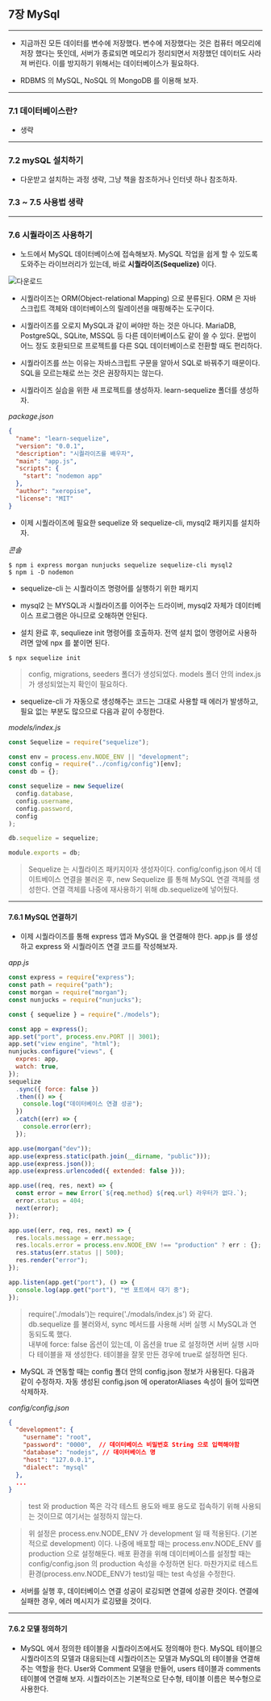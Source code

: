 ## 7장 MySql

***

- 지금까진 모든 데이터를 변수에 저장했다. 변수에 저장했다는 것은 컴퓨터 메모리에 저장 했다는 뜻인데, 서버가 종료되면 메모리가 정리되면서 저장했던 데이터도 사라져 버린다. 이를 방지하기 위해서는 데이터베이스가 필요하다.

- RDBMS 의 MySQL, NoSQL 의 MongoDB 를 이용해 보자.

***

### 7.1 데이터베이스란?

- 생략

***

### 7.2 mySQL 설치하기

- 다운받고 설치하는 과정 생략, 그냥 책을 참조하거나 인터넷 하나 참조하자.

### 7.3 ~ 7.5 사용법 생략

***

### 7.6 시퀄라이즈 사용하기

- 노드에서 MySQL 데이터베이스에 접속해보자. MySQL 작업을 쉽게 할 수 있도록 도와주는 라이브러리가 있는데, 바로 __시퀄라이즈(Sequelize)__ 이다.

![다운로드](https://user-images.githubusercontent.com/50399804/110250923-5831b380-7fc1-11eb-9b55-26c64b762119.png)

- 시퀄라이즈는 ORM(Object-relational Mapping) 으로 분류된다. ORM 은 자바스크립트 객체와 데이터베이스의 릴레이션을 매핑해주는 도구이다.

- 시퀄라이즈를 오로지 MySQL과 같이 써야만 하는 것은 아니다. MariaDB, PostgreSQL, SQLite, MSSQL 등 다른 데이터베이스도 같이 쓸 수 있다. 문법이 어느 정도 호환되므로 프로젝트를 다른 SQL 데이터베이스로 전환할 때도 편리하다.

- 시퀄라이즈를 쓰는 이유는 자바스크립트 구문을 알아서 SQL로 바꿔주기 때문이다. SQL을 모르는채로 쓰는 것은 권장하지는 않는다.

- 시퀄라이즈 실습을 위한 새 프로젝트를 생성하자. learn-sequelize 폴더를 생성하자.

_package.json_
```json
{
  "name": "learn-sequelize",
  "version": "0.0.1",
  "description": "시퀄라이즈를 배우자",
  "main": "app.js",
  "scripts": {
    "start": "nodemon app"
  },
  "author": "xeropise",
  "license": "MIT"
}
```

- 이제 시퀄라이즈에 필요한 sequelize 와 sequelize-cli, mysql2 패키지를 설치하자.

_콘솔_
```
$ npm i express morgan nunjucks sequelize sequelize-cli mysql2
$ npm i -D nodemon
```

- sequelize-cli 는 시퀄라이즈 명령어를 실행하기 위한 패키지

- mysql2 는 MYSQL과 시퀄라이즈를 이어주는 드라이버, mysql2 자체가 데이터베이스 프로그램은 아니므로 오해하면 안된다.

- 설치 완료 후, sequlieze init 명령어를 호출하자. 전역 설치 없이 명령어로 사용하려면 앞에 npx 를 붙이면 된다.

```
$ npx sequelize init
```
> config, migrations, seeders 폴더가 생성되었다. models 폴더 안의 index.js 가 생성되었는지 확인이 필요하다.

- sequelize-cli 가 자동으로 생성해주는 코드는 그대로 사용할 때 에러가 발생하고, 필요 없는 부분도 많으므로 다음과 같이 수정한다.

_models/index.js_
```javascript
const Sequelize = require("sequelize");

const env = process.env.NODE_ENV || "development";
const config = require("../config/config")[env];
const db = {};

const sequelize = new Sequelize(
  config.database,
  config.username,
  config.password,
  config
);

db.sequelize = sequelize;

module.exports = db;
```
> Sequelize 는 시퀄라이즈 패키지이자 생성자이다. config/config.json 에서 데이트베이스 연결을 불러온 후, new Sequelize 를 통해 MySQL 연결 객체를 생성한다. 연결 객체를 나중에 재사용하기 위해 db.sequelize에 넣어뒀다.

***

#### 7.6.1 MySQL 연결하기

- 이제 시퀄라이즈를 통해 express 앱과 MySQL 을 연결해야 한다. app.js 를 생성하고 express 와 시퀄라이즈 연결 코드를 작성해보자.

_app.js_

```javascript
const express = require("express");
const path = require("path");
const morgan = require("morgan");
const nunjucks = require("nunjucks");

const { sequelize } = require("./models");

const app = express();
app.set("port", process.env.PORT || 3001);
app.set("view engine", "html");
nunjucks.configure("views", {
  expres: app,
  watch: true,
});
sequelize
  .sync({ force: false })
  .then(() => {
    console.log("데이터베이스 연결 성공");
  })
  .catch((err) => {
    console.error(err);
  });

app.use(morgan("dev"));
app.use(express.static(path.join(__dirname, "public")));
app.use(express.json());
app.use(express.urlencoded({ extended: false }));

app.use((req, res, next) => {
  const error = new Error(`${req.method} ${req.url} 라우터가 없다.`);
  error.status = 404;
  next(error);
});

app.use((err, req, res, next) => {
  res.locals.message = err.message;
  res.locals.error = process.env.NODE_ENV !== "production" ? err : {};
  res.status(err.status || 500);
  res.render("error");
});

app.listen(app.get("port"), () => {
  console.log(app.get("port"), "번 포트에서 대기 중");
});
```
> require('./modals')는 require('./modals/index.js') 와 같다.   
> db.sequelize 를 불러와서, sync 메서드를 사용해 서버 실행 시 MySQL과 연동되도록 했다.  
> 내부에 force: false 옵션이 있는데, 이 옵션을 true 로 설정하면 서버 실행 시마다 테이블을 재 생성한다. 테이블을 잘못 만든 경우에 true로 설정하면 된다.

- MySQL 과 연동할 때는 config 폴더 안의 config.json 정보가 사용된다. 다음과 같이 수정하자. 자동 생성된 config.json 에 operatorAliases 속성이 들어 있따면 삭제하자.

_config/config.json_
```json
{
  "development": {
    "username": "root",
    "password": "0000",  // 데이터베이스 비밀번호 String 으로 입력해야함
    "database": "nodejs", // 데이터베이스 명
    "host": "127.0.0.1",
    "dialect": "mysql"
  },
  ...
}
```
> test 와 production 쪽은 각각 테스트 용도와 배포 용도로 접속하기 위해 사용되는 것이므로 여기서는 설정하지 않는다.  

> 위 설정은 process.env.NODE_ENV 가 development 일 때 적용된다. (기본적으로 development) 이다. 나중에 배포할 때는 process.env.NODE_ENV 를 production 으로 설정해둔다. 배포 환경을 위해 데이터베이스를 설정할 때는 config/config.json 의 production 속성을 수정하면 된다. 마찬가지로 테스트 환경(process.env.NODE_ENV가 test)일 때는 test 속성을 수정한다.

- 서버를 실행 후, 데이터베이스 연결 성공이 로깅되면 연결에 성공한 것이다. 연결에 실패한 경우, 에러 메시지가 로깅됐을 것이다.

***

#### 7.6.2 모델 정의하기

- MySQL 에서 정의한 테이블을 시퀄라이즈에서도 정의해야 한다. MySQL 테이블으 시퀄라이즈의 모델과 대응되는데 시퀄라이즈는 모델과 MySQL의 테이블을 연결해주는 역할을 한다. User와 Comment 모델을 만들어, users 테이블과 comments 테이블에 연결해 보자. 시퀄라이즈는 기본적으로 단수형, 테이블 이름은 복수형으로 사용한다.

